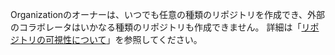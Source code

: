 Organizationのオーナーは、いつでも任意の種類のリポジトリを作成でき、外部のコラボレータはいかなる種類のリポジトリも作成できません。 詳細は「[リポジトリの可視性について](/github/creating-cloning-and-archiving-repositories/about-repository-visibility)」を参照してください。
